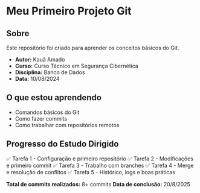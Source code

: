 # Meu Primeiro Projeto Git

## Sobre

Este repositório foi criado para aprender os conceitos básicos do Git.

- **Autor:** Kauã Amado
- **Curso:** Curso Técnico em Segurança Cibernética
- **Disciplina:** Banco de Dados
- **Data:** 10/08/2024

## O que estou aprendendo

- Comandos básicos do Git
- Como fazer commits
- Como trabalhar com repositórios remotos

## Progresso do Estudo Dirigido
 ✅ Tarefa 1 - Configuração e primeiro repositório
 ✅ Tarefa 2 - Modificações e primeiro commit
 ✅ Tarefa 3 - Trabalho com branches
 ✅ Tarefa 4 - Merge e resolução de conflitos
 ✅ Tarefa 5 - Histórico, logs e boas práticas

**Total de commits realizados:** 8+ commits
**Data de conclusão:** 20/8/2025
